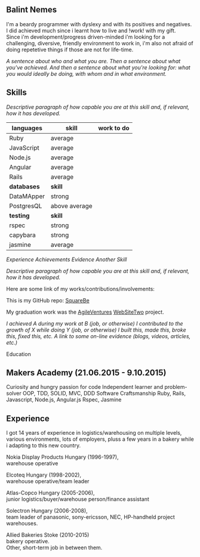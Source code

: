Balint Nemes
---

I'm a beardy programmer with dyslexy and with its positives and negatives. I did achieved much since i learnt how to live and !work! with my gift.<br/> Since i'm development/progress driven-minded i'm looking for a challenging, diversive, friendly environment to work in, i'm also not afraid of doing repetetive things if those are not for life-time.

_A sentence about who and what you are. Then a sentence about what you've achieved. And then a sentence about what you're looking for: what you would ideally be doing, with whom and in what environment._

Skills
---

_Descriptive paragraph of how capable you are at this skill and, if relevant, how it has developed._

languages | skill | work to do
--- | --- | ---
Ruby | average | 
JavaScript | average | 
Node.js | average | 
Angular | average | 
Rails | average | 
**databases** | **skill** | 
DataMApper | strong | 
PostgresQL | above average | 
**testing** | **skill** | 
rspec | strong | 
capybara | strong | 
jasmine | average | 

_Experience_
_Achievements_
_Evidence_
_Another Skill_

_Descriptive paragraph of how capable you are at this skill and, if relevant, how it has developed._

Here are some link of my works/contributions/involvements:

This is my GitHub repo: [SquareBe](https://github.com/squarebe)

My graduation work was the [AgileVentures](http://www.agileventures.org/) [WebSiteTwo](https://evening-oasis-1495.herokuapp.com/) project.

_I achieved A during my work at B (job, or otherwise)_
_I contributed to the growth of X while doing Y (job, or otherwise)_
_I built this, made this, broke this, fixed this, etc._
_A link to some on-line evidence (blogs, videos, articles, etc.)_

Education

Makers Academy (21.06.2015 - 9.10.2015)
---

Curiosity and hungry passion for code
Independent learner and problem-solver
OOP, TDD, SOLID, MVC, DDD
Software Craftsmanship
Ruby, Rails, Javascript, Node.js, Angular.js
Rspec, Jasmine

Experience
---

I got 14 years of experience in logistics/warehousing on multiple levels, various environments, lots of employers, pluss a few years in a bakery while i adapting to this new country.

Nokia Display Products Hungary (1996-1997),<br/>warehouse operative

Elcoteq Hungary (1998-2002),<br/>warehouse operative/team leader

Atlas-Copco Hungary (2005-2006),<br/>junior logistics/buyer/warehouse person/finance assistant

Solectron Hungary (2006-2008),<br/>team leader of panasonic, sony-ericsson, NEC, HP-handheld project warehouses.

Allied Bakeries Stoke (2010-2015)<br/>bakery operative.<br/>Other, short-term job in between them.

